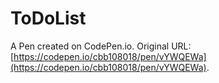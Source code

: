 # ToDoList

A Pen created on CodePen.io. Original URL: [https://codepen.io/cbb108018/pen/vYWQEWa](https://codepen.io/cbb108018/pen/vYWQEWa).


